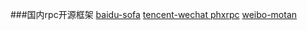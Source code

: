 ###国内rpc开源框架
[baidu-sofa](https://github.com/baidu/sofa-pbrpc) 
[tencent-wechat phxrpc](https://github.com/tencent-wechat/phxrpc) 
[weibo-motan](https://github.com/weibocom/motan) 

